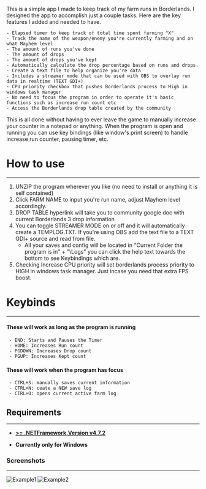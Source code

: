 This is a simple app I made to keep track of my farm runs in Borderlands. I designed the app to accomplish just a couple tasks. Here are the key features I added and needed to have.
~~~
- Elapsed timer to keep track of total time spent farming "X"
- Track the name of the weapon/enemy you're currently farming and on what Mayhem level
- The amount of runs you've done
- The amount of drops     
- The amount of drops you've kept
- Automatically calculate the drop percentage based on runs and drops.
- Create a text file to help organize you're data    
- Includes a streamer mode that can be used with OBS to overlay run data in realtime (TEXT GDI+)
- CPU priority checkbox that pushes Borderlands process to High in windows task manager
- No need to focus the program in order to operate it's basic functions such as increase run count etc
- Access the Borderlands drop table created by the community 
~~~
This is all done without having to ever leave the game to manually increase your counter in a notepad or anything. When the program is open and running you can use key bindings (like window's print screen) to handle increase run counter, pausing timer, etc.

# How to use
---
1. UNZIP the program wherever you like (no need to install or anything it is self contained)
2. Click FARM NAME to input you're run name, adjust Mayhem level accordingly.
3. DROP TABLE hyperlink will take you to community google doc with current Borderlands 3 drop information
4. You can toggle STREAMER MODE on or off and it will automatically create a TEMPLOG.TXT. If you're using OBS add the text file to a TEXT GDI+ source and read from file.  
   - All your saves and config will be located in "Current Folder the program is in" + "\Logs\"  you can click the help text towards the bottom to see Keybindings which are.
5. Checking Increase CPU priority will set borderlands process priority to HIGH in windows task manager.  Just incase you need that extra FPS boost.

# Keybinds
---
#### These will work as long as the program is running
~~~
 - END: Starts and Pauses the Timer
 - HOME: Increases Run count
 - PGDOWN: Increases Drop count
 - PGUP: Increases Kept count
~~~
#### These will work when the program has focus
~~~
 - CTRL+S: manually saves current information    
 - CTRL+N: ceate a NEW save log    
 - CTRL+O: opens current active farm log 
~~~

## Requirements
---
- **[>= .NETFramework,Version v4.7.2](https://dotnet.microsoft.com/en-us/download/dotnet-framework)**

- **Currently only for Windows**


### Screenshots
---
![Example1](https://img.itch.zone/aW1hZ2UvNjI2MjkzLzYzOTcyNTUucG5n/original/QGM1cC.png)
![Example2](https://img.itch.zone/aW1hZ2UvNjI2MjkzLzMzMzgwMDgucG5n/original/t3mI7t.png)
